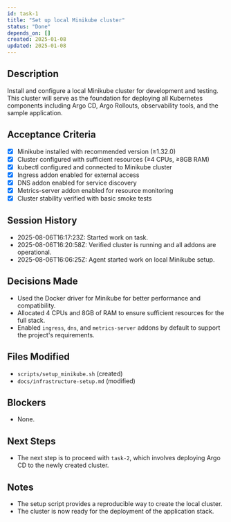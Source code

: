 ```yaml
---
id: task-1
title: "Set up local Minikube cluster"
status: "Done"
depends_on: []
created: 2025-01-08
updated: 2025-01-08
---
```


## Description

Install and configure a local Minikube cluster for development and testing. This cluster will serve as the foundation for deploying all Kubernetes components including Argo CD, Argo Rollouts, observability tools, and the sample application.

## Acceptance Criteria

- [x] Minikube installed with recommended version (≥1.32.0)
- [x] Cluster configured with sufficient resources (≥4 CPUs, ≥8GB RAM)
- [x] kubectl configured and connected to Minikube cluster
- [x] Ingress addon enabled for external access
- [x] DNS addon enabled for service discovery
- [x] Metrics-server addon enabled for resource monitoring
- [x] Cluster stability verified with basic smoke tests

## Session History

- 2025-08-06T16:17:23Z: Started work on task.
- 2025-08-06T16:20:58Z: Verified cluster is running and all addons are operational.
- 2025-08-06T16:06:25Z: Agent started work on local Minikube setup.

## Decisions Made

- Used the Docker driver for Minikube for better performance and compatibility.
- Allocated 4 CPUs and 8GB of RAM to ensure sufficient resources for the full stack.
- Enabled `ingress`, `dns`, and `metrics-server` addons by default to support the project's requirements.

## Files Modified

- `scripts/setup_minikube.sh` (created)
- `docs/infrastructure-setup.md` (modified)

## Blockers

- None.

## Next Steps

- The next step is to proceed with `task-2`, which involves deploying Argo CD to the newly created cluster.

## Notes

- The setup script provides a reproducible way to create the local cluster.
- The cluster is now ready for the deployment of the application stack.
